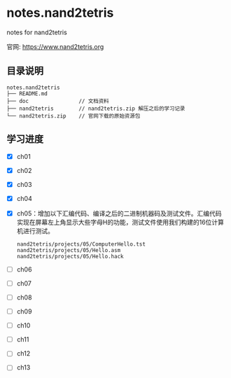 # notes.nand2tetris
notes for nand2tetris

官网: https://www.nand2tetris.org


## 目录说明

```
notes.nand2tetris
├── README.md
├── doc                // 文档资料
├── nand2tetris        // nand2tetris.zip 解压之后的学习记录
└── nand2tetris.zip    // 官网下载的原始资源包
```


## 学习进度

+ [x] ch01
+ [x] ch02
+ [x] ch03
+ [x] ch04
+ [x] ch05：增加以下汇编代码、编译之后的二进制机器码及测试文件。汇编代码实现在屏幕左上角显示大些字母H的功能，测试文件使用我们构建的16位计算机进行测试。
	
	```
	nand2tetris/projects/05/ComputerHello.tst
	nand2tetris/projects/05/Hello.asm
	nand2tetris/projects/05/Hello.hack
	```

+ [ ] ch06
+ [ ] ch07
+ [ ] ch08
+ [ ] ch09
+ [ ] ch10
+ [ ] ch11
+ [ ] ch12
+ [ ] ch13